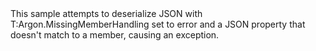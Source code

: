 <?xml version="1.0" encoding="utf-8"?>
<topic id="DeserializeMissingMemberHandling" revisionNumber="1">
  <developerConceptualDocument xmlns="http://ddue.schemas.microsoft.com/authoring/2003/5" xmlns:xlink="http://www.w3.org/1999/xlink">
    <introduction>
      <para>This sample attempts to deserialize JSON with <codeEntityReference>T:Argon.MissingMemberHandling</codeEntityReference>
      set to error and a JSON property that doesn't match to a member, causing an exception.</para>
    </introduction>
    <section>
      <title>Sample</title>
      <content>
        <code lang="cs" source="..\Src\Tests\Documentation\Samples\Serializer\DeserializeMissingMemberHandling.cs" region="Types" title="Types" />
        <code lang="cs" source="..\Src\Tests\Documentation\Samples\Serializer\DeserializeMissingMemberHandling.cs" region="Usage" title="Usage" />
      </content>
    </section>
  </developerConceptualDocument>
</topic>
